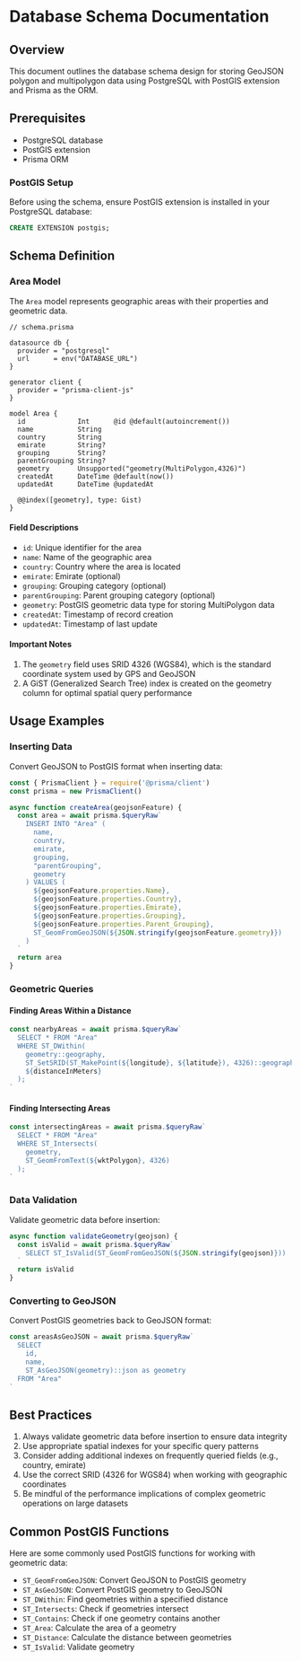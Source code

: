# Database Schema Documentation

## Overview

This document outlines the database schema design for storing GeoJSON polygon and multipolygon data using PostgreSQL with PostGIS extension and Prisma as the ORM.

## Prerequisites

- PostgreSQL database
- PostGIS extension
- Prisma ORM

### PostGIS Setup

Before using the schema, ensure PostGIS extension is installed in your PostgreSQL database:

```sql
CREATE EXTENSION postgis;
```

## Schema Definition

### Area Model

The `Area` model represents geographic areas with their properties and geometric data.

```prisma
// schema.prisma

datasource db {
  provider = "postgresql"
  url      = env("DATABASE_URL")
}

generator client {
  provider = "prisma-client-js"
}

model Area {
  id             Int      @id @default(autoincrement())
  name           String
  country        String
  emirate        String?
  grouping       String?
  parentGrouping String?
  geometry       Unsupported("geometry(MultiPolygon,4326)")
  createdAt      DateTime @default(now())
  updatedAt      DateTime @updatedAt

  @@index([geometry], type: Gist)
}
```

#### Field Descriptions

- `id`: Unique identifier for the area
- `name`: Name of the geographic area
- `country`: Country where the area is located
- `emirate`: Emirate (optional)
- `grouping`: Grouping category (optional)
- `parentGrouping`: Parent grouping category (optional)
- `geometry`: PostGIS geometric data type for storing MultiPolygon data
- `createdAt`: Timestamp of record creation
- `updatedAt`: Timestamp of last update

#### Important Notes

1. The `geometry` field uses SRID 4326 (WGS84), which is the standard coordinate system used by GPS and GeoJSON
2. A GiST (Generalized Search Tree) index is created on the geometry column for optimal spatial query performance

## Usage Examples

### Inserting Data

Convert GeoJSON to PostGIS format when inserting data:

```typescript
const { PrismaClient } = require('@prisma/client')
const prisma = new PrismaClient()

async function createArea(geojsonFeature) {
  const area = await prisma.$queryRaw`
    INSERT INTO "Area" (
      name,
      country,
      emirate,
      grouping,
      "parentGrouping",
      geometry
    ) VALUES (
      ${geojsonFeature.properties.Name},
      ${geojsonFeature.properties.Country},
      ${geojsonFeature.properties.Emirate},
      ${geojsonFeature.properties.Grouping},
      ${geojsonFeature.properties.Parent_Grouping},
      ST_GeomFromGeoJSON(${JSON.stringify(geojsonFeature.geometry)})
    )
  `
  return area
}
```

### Geometric Queries

#### Finding Areas Within a Distance

```typescript
const nearbyAreas = await prisma.$queryRaw`
  SELECT * FROM "Area"
  WHERE ST_DWithin(
    geometry::geography,
    ST_SetSRID(ST_MakePoint(${longitude}, ${latitude}), 4326)::geography,
    ${distanceInMeters}
  );
`
```

#### Finding Intersecting Areas

```typescript
const intersectingAreas = await prisma.$queryRaw`
  SELECT * FROM "Area"
  WHERE ST_Intersects(
    geometry,
    ST_GeomFromText(${wktPolygon}, 4326)
  );
`
```

### Data Validation

Validate geometric data before insertion:

```typescript
async function validateGeometry(geojson) {
  const isValid = await prisma.$queryRaw`
    SELECT ST_IsValid(ST_GeomFromGeoJSON(${JSON.stringify(geojson)}))
  `
  return isValid
}
```

### Converting to GeoJSON

Convert PostGIS geometries back to GeoJSON format:

```typescript
const areasAsGeoJSON = await prisma.$queryRaw`
  SELECT
    id,
    name,
    ST_AsGeoJSON(geometry)::json as geometry
  FROM "Area"
`
```

## Best Practices

1. Always validate geometric data before insertion to ensure data integrity
2. Use appropriate spatial indexes for your specific query patterns
3. Consider adding additional indexes on frequently queried fields (e.g., country, emirate)
4. Use the correct SRID (4326 for WGS84) when working with geographic coordinates
5. Be mindful of the performance implications of complex geometric operations on large datasets

## Common PostGIS Functions

Here are some commonly used PostGIS functions for working with geometric data:

- `ST_GeomFromGeoJSON`: Convert GeoJSON to PostGIS geometry
- `ST_AsGeoJSON`: Convert PostGIS geometry to GeoJSON
- `ST_DWithin`: Find geometries within a specified distance
- `ST_Intersects`: Check if geometries intersect
- `ST_Contains`: Check if one geometry contains another
- `ST_Area`: Calculate the area of a geometry
- `ST_Distance`: Calculate the distance between geometries
- `ST_IsValid`: Validate geometry
